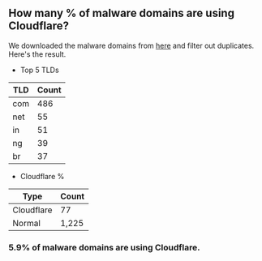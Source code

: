 ## How many % of malware domains are using Cloudflare?


We downloaded the malware domains from [here](https://urlhaus.abuse.ch) and filter out duplicates.
Here's the result.


[//]: # (start replacement)


- Top 5 TLDs

| TLD | Count |
| --- | --- |
| com | 486 |
| net | 55 |
| in | 51 |
| ng | 39 |
| br | 37 |


- Cloudflare %

| Type | Count |
| --- | --- |
| Cloudflare | 77 |
| Normal | 1,225 |


### 5.9% of malware domains are using Cloudflare.